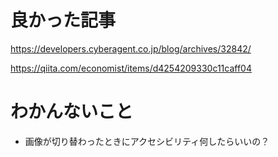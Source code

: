 # 良かった記事

https://developers.cyberagent.co.jp/blog/archives/32842/

https://qiita.com/economist/items/d4254209330c11caff04


# わかんないこと

- 画像が切り替わったときにアクセシビリティ何したらいいの？
